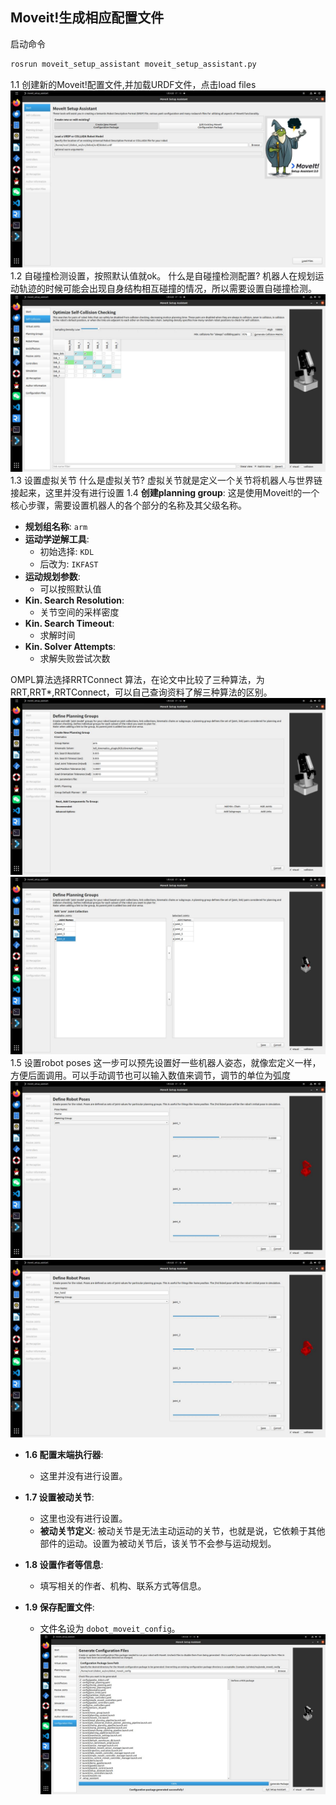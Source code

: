 ## Moveit!生成相应配置文件
启动命令
```bash
rosrun moveit_setup_assistant moveit_setup_assistant.py
```
1.1 创建新的Moveit!配置文件,并加载URDF文件，点击load files
![alt text](image-4.png)
1.2 自碰撞检测设置，按照默认值就ok。
什么是自碰撞检测配置? 机器人在规划运动轨迹的时候可能会出现自身结构相互碰撞的情况，所以需要设置自碰撞检测。
![alt text](image-5.png)
1.3 设置虚拟关节
什么是虚拟关节? 虚拟关节就是定义一个关节将机器人与世界链接起来，这里并没有进行设置
1.4  **创建planning group**: 这是使用Moveit!的一个核心步骤，需要设置机器人的各个部分的名称及其父级名称。
  - **规划组名称**: `arm`
  - **运动学逆解工具**:
    - 初始选择: `KDL`
    - 后改为: `IKFAST`
  - **运动规划参数**:
    - 可以按照默认值
  - **Kin. Search Resolution**:
    - 关节空间的采样密度
  - **Kin. Search Timeout**:
    - 求解时间
  - **Kin. Solver Attempts**:
    - 求解失败尝试次数

OMPL算法选择RRTConnect 算法，在论文中比较了三种算法，为RRT,RRT*,RRTConnect，可以自己查询资料了解三种算法的区别。
![alt text](image-7.png)
![alt text](image-6.png)
1.5 设置robot poses
这一步可以预先设置好一些机器人姿态，就像宏定义一样，方便后面调用。可以手动调节也可以输入数值来调节，调节的单位为弧度
![alt text](image-8.png)
![alt text](image-9.png)
- **1.6 配置末端执行器**:
  - 这里并没有进行设置。

- **1.7 设置被动关节**:
  - 这里也没有进行设置。
  - **被动关节定义**: 被动关节是无法主动运动的关节，也就是说，它依赖于其他部件的运动。设置为被动关节后，该关节不会参与运动规划。

- **1.8 设置作者等信息**:
  - 填写相关的作者、机构、联系方式等信息。

- **1.9 保存配置文件**:
  - 文件名设为 `dobot_moveit_config`。
    ![alt text](image-10.png)
